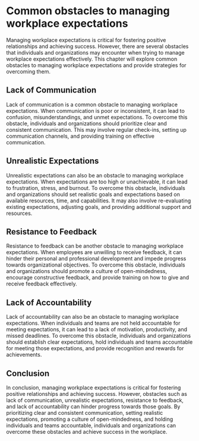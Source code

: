 Common obstacles to managing workplace expectations
=======================================================================================================================

Managing workplace expectations is critical for fostering positive relationships and achieving success. However, there are several obstacles that individuals and organizations may encounter when trying to manage workplace expectations effectively. This chapter will explore common obstacles to managing workplace expectations and provide strategies for overcoming them.

Lack of Communication
---------------------

Lack of communication is a common obstacle to managing workplace expectations. When communication is poor or inconsistent, it can lead to confusion, misunderstandings, and unmet expectations. To overcome this obstacle, individuals and organizations should prioritize clear and consistent communication. This may involve regular check-ins, setting up communication channels, and providing training on effective communication.

Unrealistic Expectations
------------------------

Unrealistic expectations can also be an obstacle to managing workplace expectations. When expectations are too high or unachievable, it can lead to frustration, stress, and burnout. To overcome this obstacle, individuals and organizations should set realistic goals and expectations based on available resources, time, and capabilities. It may also involve re-evaluating existing expectations, adjusting goals, and providing additional support and resources.

Resistance to Feedback
----------------------

Resistance to feedback can be another obstacle to managing workplace expectations. When employees are unwilling to receive feedback, it can hinder their personal and professional development and impede progress towards organizational objectives. To overcome this obstacle, individuals and organizations should promote a culture of open-mindedness, encourage constructive feedback, and provide training on how to give and receive feedback effectively.

Lack of Accountability
----------------------

Lack of accountability can also be an obstacle to managing workplace expectations. When individuals and teams are not held accountable for meeting expectations, it can lead to a lack of motivation, productivity, and missed deadlines. To overcome this obstacle, individuals and organizations should establish clear expectations, hold individuals and teams accountable for meeting those expectations, and provide recognition and rewards for achievements.

Conclusion
----------

In conclusion, managing workplace expectations is critical for fostering positive relationships and achieving success. However, obstacles such as lack of communication, unrealistic expectations, resistance to feedback, and lack of accountability can hinder progress towards those goals. By prioritizing clear and consistent communication, setting realistic expectations, promoting a culture of open-mindedness, and holding individuals and teams accountable, individuals and organizations can overcome these obstacles and achieve success in the workplace.

